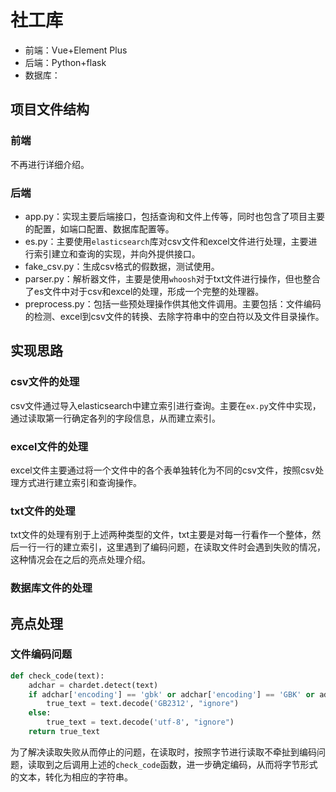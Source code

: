 # 社工库

- 前端：Vue+Element Plus
- 后端：Python+flask
- 数据库：

## 项目文件结构

### 前端

不再进行详细介绍。

### 后端

- app.py：实现主要后端接口，包括查询和文件上传等，同时也包含了项目主要的配置，如端口配置、数据库配置等。
- es.py：主要使用`elasticsearch`库对csv文件和excel文件进行处理，主要进行索引建立和查询的实现，并向外提供接口。
- fake_csv.py：生成csv格式的假数据，测试使用。
- parser.py：解析器文件，主要是使用`whoosh`对于txt文件进行操作，但也整合了es文件中对于csv和excel的处理，形成一个完整的处理器。
- preprocess.py：包括一些预处理操作供其他文件调用。主要包括：文件编码的检测、excel到csv文件的转换、去除字符串中的空白符以及文件目录操作。

## 实现思路

### csv文件的处理

csv文件通过导入elasticsearch中建立索引进行查询。主要在`ex.py`文件中实现，通过读取第一行确定各列的字段信息，从而建立索引。

### excel文件的处理

excel文件主要通过将一个文件中的各个表单独转化为不同的csv文件，按照csv处理方式进行建立索引和查询操作。

### txt文件的处理

txt文件的处理有别于上述两种类型的文件，txt主要是对每一行看作一个整体，然后一行一行的建立索引，这里遇到了编码问题，在读取文件时会遇到失败的情况，这种情况会在之后的亮点处理介绍。

### 数据库文件的处理

## 亮点处理

### 文件编码问题

```python
def check_code(text):
    adchar = chardet.detect(text)
    if adchar['encoding'] == 'gbk' or adchar['encoding'] == 'GBK' or adchar['encoding'] == 'GB2312':
        true_text = text.decode('GB2312', "ignore")
    else:
        true_text = text.decode('utf-8', "ignore")
    return true_text
```

为了解决读取失败从而停止的问题，在读取时，按照字节进行读取不牵扯到编码问题，读取到之后调用上述的`check_code`函数，进一步确定编码，从而将字节形式的文本，转化为相应的字符串。